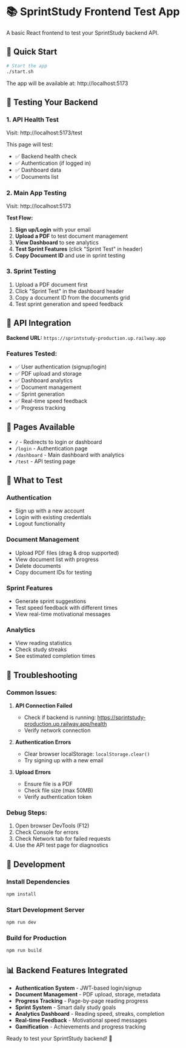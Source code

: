 # 📚 SprintStudy Frontend Test App

A basic React frontend to test your SprintStudy backend API.

## 🚀 Quick Start

```bash
# Start the app
./start.sh
```

The app will be available at: http://localhost:5173

## 🧪 Testing Your Backend

### 1. API Health Test
Visit: http://localhost:5173/test

This page will test:
- ✅ Backend health check
- ✅ Authentication (if logged in)
- ✅ Dashboard data
- ✅ Documents list

### 2. Main App Testing
Visit: http://localhost:5173

**Test Flow:**
1. **Sign up/Login** with your email
2. **Upload a PDF** to test document management
3. **View Dashboard** to see analytics
4. **Test Sprint Features** (click "Sprint Test" in header)
5. **Copy Document ID** and use in sprint testing

### 3. Sprint Testing
1. Upload a PDF document first
2. Click "Sprint Test" in the dashboard header
3. Copy a document ID from the documents grid
4. Test sprint generation and speed feedback

## 🔗 API Integration

**Backend URL:** `https://sprintstudy-production.up.railway.app`

### Features Tested:
- ✅ User authentication (signup/login)
- ✅ PDF upload and storage
- ✅ Dashboard analytics
- ✅ Document management
- ✅ Sprint generation
- ✅ Real-time speed feedback
- ✅ Progress tracking

## 📱 Pages Available

- `/` - Redirects to login or dashboard
- `/login` - Authentication page
- `/dashboard` - Main dashboard with analytics
- `/test` - API testing page

## 🎯 What to Test

### Authentication
- Sign up with a new account
- Login with existing credentials
- Logout functionality

### Document Management
- Upload PDF files (drag & drop supported)
- View document list with progress
- Delete documents
- Copy document IDs for testing

### Sprint Features
- Generate sprint suggestions
- Test speed feedback with different times
- View real-time motivational messages

### Analytics
- View reading statistics
- Check study streaks
- See estimated completion times

## 🐛 Troubleshooting

### Common Issues:

1. **API Connection Failed**
   - Check if backend is running: https://sprintstudy-production.up.railway.app/health
   - Verify network connection

2. **Authentication Errors**
   - Clear browser localStorage: `localStorage.clear()`
   - Try signing up with a new email

3. **Upload Errors**
   - Ensure file is a PDF
   - Check file size (max 50MB)
   - Verify authentication token

### Debug Steps:
1. Open browser DevTools (F12)
2. Check Console for errors
3. Check Network tab for failed requests
4. Use the API test page for diagnostics

## 🔧 Development

### Install Dependencies
```bash
npm install
```

### Start Development Server
```bash
npm run dev
```

### Build for Production
```bash
npm run build
```

## 📊 Backend Features Integrated

- **Authentication System** - JWT-based login/signup
- **Document Management** - PDF upload, storage, metadata
- **Progress Tracking** - Page-by-page reading progress
- **Sprint System** - Smart daily study goals
- **Analytics Dashboard** - Reading speed, streaks, completion
- **Real-time Feedback** - Motivational speed messages
- **Gamification** - Achievements and progress tracking

Ready to test your SprintStudy backend! 🚀
